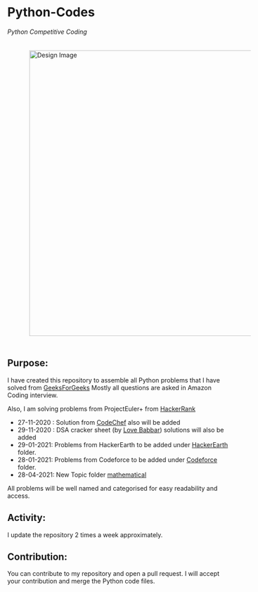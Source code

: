 # Python-Codes
<em>Python Competitive Coding</em>
<p>
  <img src="https://github.com/Tuhin-thinks/Python-Codes/blob/master/images/178891861.jpg" alt="Design Image" width="650" height="auto" style="horizontal-align:middle;margin: 20px 50px;">
</p>

## Purpose:
I have created this repository to assemble all Python problems that I have solved from <a href="https://www.geeksforgeeks.org/">GeeksForGeeks</a>
Mostly all questions are asked in Amazon Coding interview.

Also, I am solving problems from ProjectEuler+ from <a href="https://www.hackerrank.com/contests/projecteuler/challenges">HackerRank</a>
 - 27-11-2020 : Solution from <a href="https://www.codechef.com/">CodeChef</a> also will be added
 - 29-11-2020 : DSA cracker sheet (by <a href="https://www.youtube.com/c/LoveBabbar1/featured">Love Babbar</a>) solutions will also be added
 - 29-01-2021: Problems from HackerEarth to be added under [HackerEarth](HackerEarth/) folder.
 - 28-01-2021: Problems from Codeforce to be added under [Codeforce](Codeforce/) folder.
 - 28-04-2021: New Topic folder [mathematical](/mathematical)

All problems will be well named and categorised for easy readability and access.

## Activity:
I update the repository 2 times a week approximately.

## Contribution:
You can contribute to my repository and open a pull request. I will accept your contribution and merge the Python code files.


